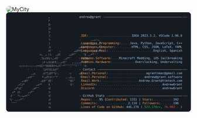 <img src="assets/city.gif" alt="MyCity" width="1000" style="border-radius: 20px;">
<a href="https://github.com/Sg2lk">
  <img alt="Mi perfil de GitHub" src="https://raw.githubusercontent.com/Sg2lk/Sg2lk/main/dark_mode.svg">
</a>
